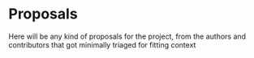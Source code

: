 # Proposals
Here will be any kind of proposals for the project, from the authors and contributors
that got minimally triaged for fitting context

